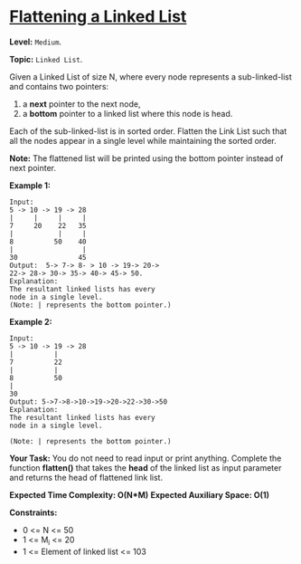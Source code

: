 # [Flattening a Linked List](https://practice.geeksforgeeks.org/problems/flattening-a-linked-list/1)

**Level:** `Medium`.

**Topic:** `Linked List`.

Given a Linked List of size N, where every node represents a sub-linked-list and contains two pointers:

1. a **next** pointer to the next node,
2. a **bottom** pointer to a linked list where this node is head.

Each of the sub-linked-list is in sorted order.
Flatten the Link List such that all the nodes appear in a single level while maintaining the sorted order.

**Note:** The flattened list will be printed using the bottom pointer instead of next pointer.

**Example 1:**

```
Input:
5 -> 10 -> 19 -> 28
|     |     |     |
7     20    22   35
|           |     |
8          50    40
|                 |
30               45
Output:  5-> 7-> 8- > 10 -> 19-> 20->
22-> 28-> 30-> 35-> 40-> 45-> 50.
Explanation:
The resultant linked lists has every
node in a single level.
(Note: | represents the bottom pointer.)
```

**Example 2:**

```
Input:
5 -> 10 -> 19 -> 28
|          |
7          22
|          |
8          50
|
30
Output: 5->7->8->10->19->20->22->30->50
Explanation:
The resultant linked lists has every
node in a single level.

(Note: | represents the bottom pointer.)
```

**Your Task:**
You do not need to read input or print anything. Complete the function **flatten()** that takes the **head** of the linked list as input parameter and returns the head of flattened link list.

**Expected Time Complexity: O(N\*M)**
**Expected Auxiliary Space: O(1)**

**Constraints:**

-   0 <= N <= 50
-   1 <= M<sub>i</sub> <= 20
-   1 <= Element of linked list <= 103
